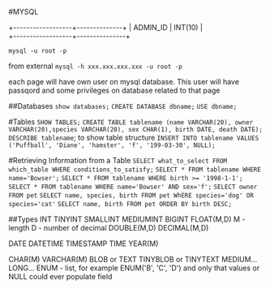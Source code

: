 #MYSQL

+------------------+--------------+
|  ADMIN_ID        |  INT(10)     |    
+------------------+---------------+

`mysql -u root -p`

from external
`mysql -h xxx.xxx.xxx.xxx -u root -p`

each page will have own user on mysql database. This user will have passqord and some privileges on database related to that page

##Databases
`show databases;`
`CREATE DATABASE dbname;`
`USE dbname;`

#Tables
`SHOW TABLES;`
`CREATE TABLE tablename (name VARCHAR(20), owner VARCHAR(20),species VARCHAR(20), sex CHAR(1), birth DATE, death DATE);`
`DESCRIBE tablename`; to show table structure
`INSERT INTO tablename VALUES ('Puffball', 'Diane', 'hamster', 'f', '199-03-30', NULL);`

#Retrieving Information from a Table
`SELECT what_to_select FROM which_table WHERE conditions_to_satisfy;`
`SELECT * FROM tablename WHERE name='Bowser';`
`SELECT * FROM tablename WHERE birth >= '1998-1-1';`
`SELECT * FROM tablename WHERE name='Bowser' AND sex='f';`
`SELECT owner FROM pet`
`SELECT name, species, birth FROM pet WhERE species='dog' OR species='cat'`
`SELECT name, birth FROM pet ORDER BY birth DESC;`

##Types
INT
TINYINT
SMALLINT
MEDIUMINT
BIGINT
FLOAT(M,D)
M - length
D - number of decimal
DOUBLE(M,D)
DECIMAL(M,D)

DATE
DATETIME
TIMESTAMP
TIME
YEAR(M)

CHAR(M)
VARCHAR(M)
BLOB or TEXT
TINYBLOB or TINYTEXT  MEDIUM... LONG...
ENUM - list, for example ENUM('B', 'C', 'D') and only that values or NULL could ever populate field
